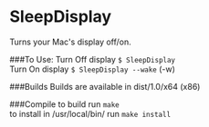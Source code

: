 SleepDisplay
============

Turns your Mac's display off/on. 

###To Use:
Turn Off display `$ SleepDisplay`  
Turn On display `$ SleepDisplay --wake` (-w)


###Builds
Builds are available in dist/1.0/x64 (x86)

###Compile
to build run `make`  
to install in /usr/local/bin/ run `make install`
